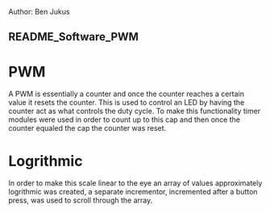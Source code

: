 Author: Ben Jukus
## README_Software_PWM
# PWM
A PWM is essentially a counter and once the counter reaches a certain value it resets the counter. This is used to control an LED by having the counter act as what controls the duty cycle. To make this functionality timer modules were used in order to count up to this cap and then once the counter equaled the cap the counter was reset. 
# Logrithmic
In order to make this scale linear to the eye an array of values approximately logrithmic was created, a separate incrementor, incremented after a button press, was used to scroll through the array. 



